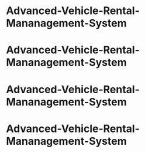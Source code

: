 # Advanced-Vehicle-Rental-Mananagement-System
# Advanced-Vehicle-Rental-Mananagement-System
# Advanced-Vehicle-Rental-Mananagement-System
# Advanced-Vehicle-Rental-Mananagement-System
